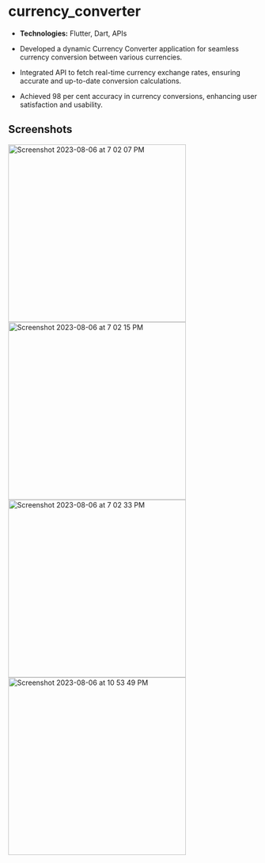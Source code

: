 # currency_converter

- **Technologies:** Flutter, Dart, APIs

- Developed a dynamic Currency Converter application for seamless currency conversion between various currencies.

- Integrated API to fetch real-time currency exchange rates, ensuring accurate and up-to-date conversion calculations.

- Achieved 98 per cent accuracy in currency conversions, enhancing user satisfaction and usability.

## Screenshots

<img width="359" alt="Screenshot 2023-08-06 at 7 02 07 PM" src="https://github.com/pravieen/Currency_Converter/assets/100255410/2489016e-8abb-42a4-8323-d180d1cd7061">
<img width="359" alt="Screenshot 2023-08-06 at 7 02 15 PM" src="https://github.com/pravieen/Currency_Converter/assets/100255410/05f6e93f-6dda-4c3a-9ce9-a9477f27366c">
<img width="359" alt="Screenshot 2023-08-06 at 7 02 33 PM" src="https://github.com/pravieen/Currency_Converter/assets/100255410/70c758da-cdba-42b5-b9ec-76da01520df9">
<img width="359" alt="Screenshot 2023-08-06 at 10 53 49 PM" src="https://github.com/pravieen/Currency_Converter/assets/100255410/2f4a1b4d-89e3-4155-84d6-52e98b971d4b">


